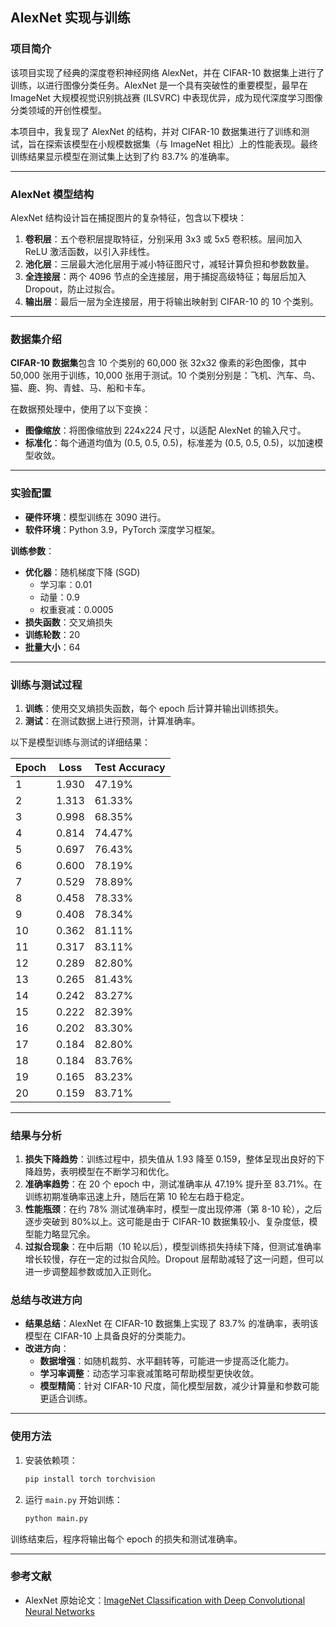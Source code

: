 ## AlexNet 实现与训练

### 项目简介

该项目实现了经典的深度卷积神经网络 AlexNet，并在 CIFAR-10 数据集上进行了训练，以进行图像分类任务。AlexNet 是一个具有突破性的重要模型，最早在 ImageNet 大规模视觉识别挑战赛 (ILSVRC) 中表现优异，成为现代深度学习图像分类领域的开创性模型。

本项目中，我复现了 AlexNet 的结构，并对 CIFAR-10 数据集进行了训练和测试，旨在探索该模型在小规模数据集（与 ImageNet 相比）上的性能表现。最终训练结果显示模型在测试集上达到了约 83.7% 的准确率。

---

### AlexNet 模型结构

AlexNet 结构设计旨在捕捉图片的复杂特征，包含以下模块：

1. **卷积层**：五个卷积层提取特征，分别采用 3x3 或 5x5 卷积核。层间加入 ReLU 激活函数，以引入非线性。
2. **池化层**：三层最大池化层用于减小特征图尺寸，减轻计算负担和参数数量。
3. **全连接层**：两个 4096 节点的全连接层，用于捕捉高级特征；每层后加入 Dropout，防止过拟合。
4. **输出层**：最后一层为全连接层，用于将输出映射到 CIFAR-10 的 10 个类别。

---

### 数据集介绍

**CIFAR-10 数据集**包含 10 个类别的 60,000 张 32x32 像素的彩色图像，其中 50,000 张用于训练，10,000 张用于测试。10 个类别分别是：飞机、汽车、鸟、猫、鹿、狗、青蛙、马、船和卡车。

在数据预处理中，使用了以下变换：

- **图像缩放**：将图像缩放到 224x224 尺寸，以适配 AlexNet 的输入尺寸。
- **标准化**：每个通道均值为 (0.5, 0.5, 0.5)，标准差为 (0.5, 0.5, 0.5)，以加速模型收敛。

---

### 实验配置

- **硬件环境**：模型训练在 3090 进行。
- **软件环境**：Python 3.9，PyTorch 深度学习框架。

**训练参数**：

- **优化器**：随机梯度下降 (SGD)
  - 学习率：0.01
  - 动量：0.9
  - 权重衰减：0.0005
- **损失函数**：交叉熵损失
- **训练轮数**：20
- **批量大小**：64

---

### 训练与测试过程

1. **训练**：使用交叉熵损失函数，每个 epoch 后计算并输出训练损失。
2. **测试**：在测试数据上进行预测，计算准确率。

以下是模型训练与测试的详细结果：

| Epoch | Loss            | Test Accuracy |
|-------|-----------------|---------------|
| 1     | 1.930           | 47.19%        |
| 2     | 1.313           | 61.33%        |
| 3     | 0.998           | 68.35%        |
| 4     | 0.814           | 74.47%        |
| 5     | 0.697           | 76.43%        |
| 6     | 0.600           | 78.19%        |
| 7     | 0.529           | 78.89%        |
| 8     | 0.458           | 78.33%        |
| 9     | 0.408           | 78.34%        |
| 10    | 0.362           | 81.11%        |
| 11    | 0.317           | 83.11%        |
| 12    | 0.289           | 82.80%        |
| 13    | 0.265           | 81.43%        |
| 14    | 0.242           | 83.27%        |
| 15    | 0.222           | 82.39%        |
| 16    | 0.202           | 83.30%        |
| 17    | 0.184           | 82.80%        |
| 18    | 0.184           | 83.76%        |
| 19    | 0.165           | 83.23%        |
| 20    | 0.159           | 83.71%        |

---

### 结果与分析

1. **损失下降趋势**：训练过程中，损失值从 1.93 降至 0.159，整体呈现出良好的下降趋势，表明模型在不断学习和优化。
2. **准确率趋势**：在 20 个 epoch 中，测试准确率从 47.19% 提升至 83.71%。在训练初期准确率迅速上升，随后在第 10 轮左右趋于稳定。
3. **性能瓶颈**：在约 78% 测试准确率时，模型一度出现停滞（第 8-10 轮），之后逐步突破到 80%以上。这可能是由于 CIFAR-10 数据集较小、复杂度低，模型能力略显冗余。
4. **过拟合现象**：在中后期（10 轮以后），模型训练损失持续下降，但测试准确率增长较慢，存在一定的过拟合风险。Dropout 层帮助减轻了这一问题，但可以进一步调整超参数或加入正则化。

### 总结与改进方向

- **结果总结**：AlexNet 在 CIFAR-10 数据集上实现了 83.7% 的准确率，表明该模型在 CIFAR-10 上具备良好的分类能力。
- **改进方向**：
  - **数据增强**：如随机裁剪、水平翻转等，可能进一步提高泛化能力。
  - **学习率调整**：动态学习率衰减策略可帮助模型更快收敛。
  - **模型精简**：针对 CIFAR-10 尺度，简化模型层数，减少计算量和参数可能更适合训练。

---

### 使用方法

1. 安装依赖项：

   ```bash
   pip install torch torchvision
   ```

2. 运行 `main.py` 开始训练：

   ```bash
   python main.py
   ```

训练结束后，程序将输出每个 epoch 的损失和测试准确率。

---

### 参考文献

- AlexNet 原始论文：[ImageNet Classification with Deep Convolutional Neural Networks](https://papers.nips.cc/paper/4824-imagenet-classification-with-deep-convolutional-neural-networks)
